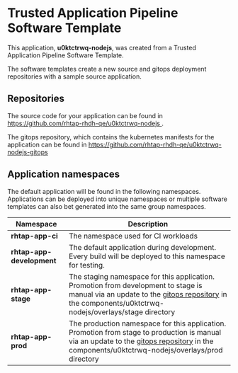 # Trusted Application Pipeline Software Template

This application, **u0ktctrwq-nodejs**, was created from a Trusted Application Pipeline Software Template.

The software templates create a new source and gitops deployment repositories with a sample source application. 

## Repositories

The source code for your application can be found in [https://github.com/rhtap-rhdh-qe/u0ktctrwq-nodejs ](https://github.com/rhtap-rhdh-qe/u0ktctrwq-nodejs ).
 
The gitops repository, which contains the kubernetes manifests for the application can be found in 
[https://github.com/rhtap-rhdh-qe/u0ktctrwq-nodejs-gitops ](https://github.com/rhtap-rhdh-qe/u0ktctrwq-nodejs-gitops ) 

## Application namespaces 

The default application will be found in the following namespaces. Applications can be deployed into unique namespaces or multiple software templates can also bet generated into the same group namespaces.  

|  Namespace   |  Description   |  
| -------- | -------- |
| **rhtap-app-ci** | The namespace used for CI workloads |
| **rhtap-app-development** | The default application during development. Every build will be deployed to this namespace for testing. |
| **rhtap-app-stage** | The staging namespace for this application. Promotion from development to stage is manual via an update to the [gitops repository](https://github.com/rhtap-rhdh-qe/u0ktctrwq-nodejs-gitops ) in the components/u0ktctrwq-nodejs/overlays/stage directory |
| **rhtap-app-prod** | The production namespace for this application. Promotion from stage to production is manual via an update to the [gitops repository](https://github.com/rhtap-rhdh-qe/u0ktctrwq-nodejs-gitops ) in the components/u0ktctrwq-nodejs/overlays/prod directory |